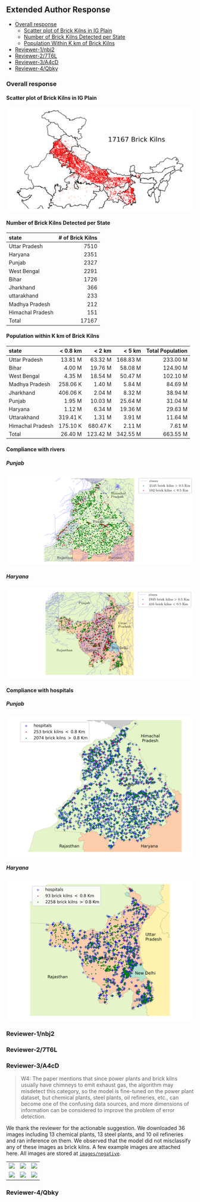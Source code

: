 ## Extended Author Response

- [Overall response](#overall-response)
    - [Scatter plot of Brick Kilns in IG Plain](#scatter-of-brick-kilns-in-ig-plain)
    - [Number of Brick Kilns Detected per State](#number-of-brick-kilns-detected-per-state)
    - [Population Within K km of Brick Kilns](#population-within-k-km-of-brick-kilns)
- [Reviewer-1/nbj2](#reviewer-1nbj2)
- [Reviewer-2/7T6L](#reviewer-27t6l)
- [Reviewer-3/A4cD](#reviewer-3a4cd)
- [Reviewer-4/Qbky](#reviewer-4qbky)


### Overall response

#### Scatter plot of Brick Kilns in IG Plain

![](images/ig_plain_bk.png)

#### Number of Brick Kilns Detected per State

| state            |   # of Brick Kilns |
|:-----------------|-------------------:|
| Uttar Pradesh    |               7510 |
| Haryana          |               2351 |
| Punjab           |               2327 |
| West Bengal      |               2291 |
| Bihar            |               1726 |
| Jharkhand        |                366 |
| uttarakhand      |                233 |
| Madhya Pradesh   |                212 |
| Himachal Pradesh |                151 |
| Total            |              17167 |

#### Population within K km of Brick Kilns

|            state |   < 0.8 km |   < 2 km |   < 5 km |   Total Population |
|:-----------------|-----------:|---------:|---------:|-------------------:|
|    Uttar Pradesh |    13.81 M |  63.32 M | 168.83 M |           233.00 M |
|            Bihar |     4.00 M |  19.76 M |  58.08 M |           124.90 M |
|      West Bengal |     4.35 M |  18.54 M |  50.47 M |           102.10 M |
|   Madhya Pradesh |   258.06 K |   1.40 M |   5.84 M |            84.69 M |
|        Jharkhand |   406.06 K |   2.04 M |   8.32 M |            38.94 M |
|           Punjab |     1.95 M |  10.03 M |  25.64 M |            31.04 M |
|          Haryana |     1.12 M |   6.34 M |  19.36 M |            29.63 M |
|      Uttarakhand |   319.41 K |   1.31 M |   3.91 M |            11.64 M |
| Himachal Pradesh |   175.10 K | 680.47 K |   2.11 M |             7.61 M |
|            Total |    26.40 M | 123.42 M | 342.55 M |           663.55 M |

#### Compliance with rivers

##### Punjab

![](images/punjab_bk_river.png)
<!-- Fix height with original aspect ratio-->
<!-- <img src="images/punjab_bk_river.png" width="100%" height="auto"> -->

##### Haryana

![](images/haryana_bk_river.png)

#### Compliance with hospitals

##### Punjab

![](images/punjab_bk_hosp.png)

##### Haryana

![](images/haryana_bk_hosp.png)


### Reviewer-1/nbj2

### Reviewer-2/7T6L

### Reviewer-3/A4cD

> W4: The paper mentions that since power plants and brick kilns usually have chimneys to emit exhaust gas, the algorithm may misdetect this category, so the model is fine-tuned on the power plant dataset, but chemical plants, steel plants, oil refineries, etc., can become one of the confusing data sources, and more dimensions of information can be considered to improve the problem of error detection.

We thank the reviewer for the actionable suggestion. We downloaded 36 images including 13 chemical plants, 13 steel plants, and 10 oil refineries and ran inference on them. We observed that the model did not misclassify any of these images as brick kilns. A few example images are attached here. All images are stored at [`images/negative`](images/negative/).

| | | |
|:-------------------------:|:-------------------------:|:-------------------------:|
|![](images/negative/11.67,78.09.png)|![](images/negative/30.31,75.05.png)|![](images/negative/19.06,73.03.png)|
|![](images/negative/28.59,77.31.png)|![](images/negative/21.17,81.38.png)|![](images/negative/24.25,78.16.png)|

### Reviewer-4/Qbky